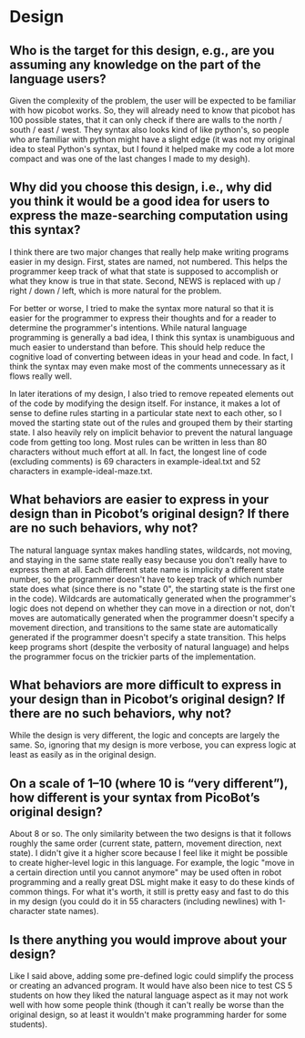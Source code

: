 # Design

## Who is the target for this design, e.g., are you assuming any knowledge on the part of the language users?
Given the complexity of the problem, the user will be expected to be familiar with how picobot works. So, they will already need to know that picobot has 100 possible states, that it can only check if there are walls to the north / south / east / west. They syntax also looks kind of like python's, so people who are familiar with python might have a slight edge (it was not my original idea to steal Python's syntax, but I found it helped make my code a lot more compact and was one of the last changes I made to my desigh).

## Why did you choose this design, i.e., why did you think it would be a good idea for users to express the maze-searching computation using this syntax?
I think there are two major changes that really help make writing programs easier in my design. First, states are named, not numbered. This helps the programmer keep track of what that state is supposed to accomplish or what they know is true in that state. Second, NEWS is replaced with up / right / down / left, which is more natural for the problem.

For better or worse, I tried to make the syntax more natural so that it is easier for the programmer to express their thoughts and for a reader to determine the programmer's intentions. While natural language programming is generally a bad idea, I think this syntax is unambiguous and much easier to understand than before. This should help reduce the cognitive load of converting between ideas in your head and code. In fact, I think the syntax may even make most of the comments unnecessary as it flows really well.

In later iterations of my design, I also tried to remove repeated elements out of the code by modifying the design itself. For instance, it makes a lot of sense to define rules starting in a particular state next to each other, so I moved the starting state out of the rules and grouped them by their starting state. I also heavily rely on implicit behavior to prevent the natural language code from getting too long. Most rules can be written in less than 80 characters without much effort at all. In fact, the longest line of code (excluding comments) is 69 characters in example-ideal.txt and 52 characters in example-ideal-maze.txt.

## What behaviors are easier to express in your design than in Picobot’s original design?  If there are no such behaviors, why not?
The natural language syntax makes handling states, wildcards, not moving, and staying in the same state really easy because you don't really have to express them at all. Each different state name is implicity a different state number, so the programmer doesn't have to keep track of which number state does what (since there is no "state 0", the starting state is the first one in the code). Wildcards are automatically generated when the programmer's logic does not depend on whether they can move in a direction or not, don't moves are automatically generated when the programmer doesn't specify a movement direction, and transitions to the same state are automatically generated if the programmer doesn't specify a state transition. This helps keep programs short (despite the verbosity of natural language) and helps the programmer focus on the trickier parts of the implementation.

## What behaviors are more difficult to express in your design than in Picobot’s original design? If there are no such behaviors, why not?
While the design is very different, the logic and concepts are largely the same. So, ignoring that my design is more verbose, you can express logic at least as easily as in the original design.

## On a scale of 1–10 (where 10 is “very different”), how different is your syntax from PicoBot’s original design?
About 8 or so. The only similarity between the two designs is that it follows roughly the same order (current state, pattern, movement direction, next state). I didn't give it a higher score because I feel like it might be possible to create higher-level logic in this language. For example, the logic "move in a certain direction until you cannot anymore" may be used often in robot programming and a really great DSL might make it easy to do these kinds of common things. For what it's worth, it still is pretty easy and fast to do this in my design (you could do it in 55 characters (including newlines) with 1-character state names).

## Is there anything you would improve about your design?
Like I said above, adding some pre-defined logic could simplify the process or creating an advanced program. It would have also been nice to test CS 5 students on how they liked the natural language aspect as it may not work well with how some people think (though it can't really be worse than the original design, so at least it wouldn't make programming harder for some students).